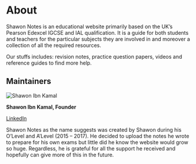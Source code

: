 # About

Shawon Notes is an educational website primarily based on the UK’s Pearson Edexcel IGCSE and IAL qualification. It is a guide for both students and teachers for the particular subjects they are involved in and moreover a collection of all the required resources.

Our stuffs includes: revision notes, practice question papers, videos and reference guides to find more help.

## Maintainers

<img class="avatar" alt="Shawon Ibn Kamal" src="https://media.licdn.com/dms/image/D4E03AQHBpH4MPftC5g/profile-displayphoto-shrink_800_800/0/1712948398089?e=1721260800&v=beta&t=cleN_NboS_xB2TgBGaA0exAAa7kI3mRI6SJ6wfkZDPo" />

**Shawon Ibn Kamal, Founder**

[LinkedIn](https://www.linkedin.com/in/shawonibnkamal/)

Shawon Notes as the name suggests was created by Shawon during his O’Level and A’Level (2015 – 2017). He decided to upload the notes he wrote to prepare for his own exams but little did he know the website would grow so huge. Regardless, he is grateful for all the support he received and hopefully can give more of this in the future.
